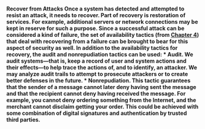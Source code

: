 #### Recover from Attacks Once a system has detected and attempted to resist an attack, it needs to recover. Part of recovery is restoration of services. For example, additional servers or network connections may be kept in reserve for such a purpose. Since a successful attack can be considered a kind of failure, the set of availability tactics (from [Chapter 4](ch04.xhtml#ch04)) that deal with recovering from a failure can be brought to bear for this aspect of security as well. In addition to the availability tactics for recovery, the audit and nonrepudiation tactics can be used: *  Audit. We audit systems—that is, keep a record of user and system actions and their effects—to help trace the actions of, and to identify, an attacker. We may analyze audit trails to attempt to prosecute attackers or to create better defenses in the future. *  Nonrepudiation. This tactic guarantees that the sender of a message cannot later deny having sent the message and that the recipient cannot deny having received the message. For example, you cannot deny ordering something from the Internet, and the merchant cannot disclaim getting your order. This could be achieved with some combination of digital signatures and authentication by trusted third parties.